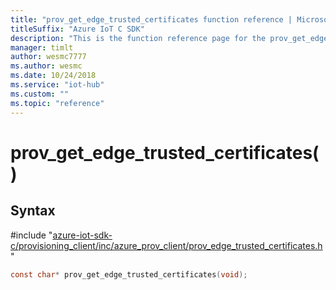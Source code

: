 ```yaml
---                             
title: "prov_get_edge_trusted_certificates function reference | Microsoft Docs" 
titleSuffix: "Azure IoT C SDK"            
description: "This is the function reference page for the prov_get_edge_trusted_certificates() function in the Azure IoT C SDK. This SDK is used with Azure IoT Hub and Azure IoT Hub Device Provisioning Service"            
manager: timlt                 
author: wesmc7777              
ms.author: wesmc               
ms.date: 10/24/2018                    
ms.service: "iot-hub"             
ms.custom: ""                
ms.topic: "reference"        
---                            
```


# prov_get_edge_trusted_certificates()

## Syntax

\#include "[azure-iot-sdk-c/provisioning_client/inc/azure_prov_client/prov_edge_trusted_certificates.h](../prov-edge-trusted-certificates-h.md)"  
```C
const char* prov_get_edge_trusted_certificates(void);
```

